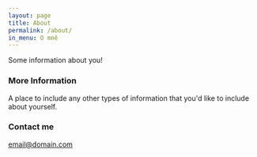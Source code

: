 ```yaml
---
layout: page
title: About
permalink: /about/
in_menu: O mně
---
```


Some information about you!

### More Information

A place to include any other types of information that you'd like to include about yourself.

### Contact me

[email@domain.com](mailto:email@domain.com)